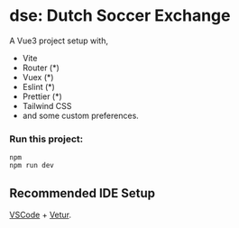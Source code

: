 # dse: Dutch Soccer Exchange

A Vue3 project setup with,

-   Vite
-   Router (*)
-   Vuex (*)
-   Eslint (*)
-   Prettier (*)
-   Tailwind CSS
-   and some custom preferences.

### Run this project:

```
npm
npm run dev
```

## Recommended IDE Setup

[VSCode](https://code.visualstudio.com/) + [Vetur](https://marketplace.visualstudio.com/items?itemName=octref.vetur). 
